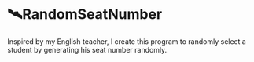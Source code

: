 # 🛰RandomSeatNumber
Inspired by my English teacher, I create this program to randomly select a student by generating his seat number randomly.
